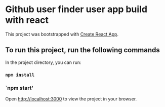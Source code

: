 # Github user finder user app build with react

This project was bootstrapped with [Create React App](https://github.com/facebook/create-react-app).

## To run this project, run the following commands

In the project directory, you can run:

### `npm install`
### `npm start'

Open [http://localhost:3000](http://localhost:3000) to view the project in your browser.

